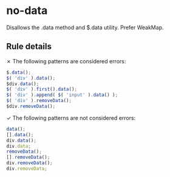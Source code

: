 # no-data

Disallows the .data method and $.data utility. Prefer WeakMap.

## Rule details

✗ The following patterns are considered errors:
```js
$.data();
$( 'div' ).data();
$div.data();
$( 'div' ).first().data();
$( 'div' ).append( $( 'input' ).data() );
$( 'div' ).removeData();
$div.removeData();
```

✓ The following patterns are not considered errors:
```js
data();
[].data();
div.data();
div.data;
removeData();
[].removeData();
div.removeData();
div.removeData;
```
